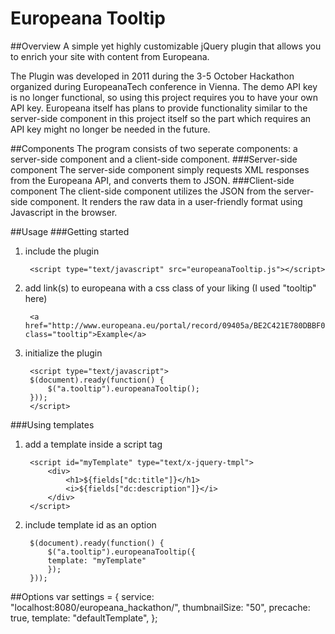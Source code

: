 ﻿# Europeana Tooltip

##Overview
A simple yet highly customizable jQuery plugin that allows you to enrich your site with content from Europeana.

The Plugin was developed in 2011 during the 3-5 October Hackathon organized during EuropeanaTech conference in Vienna. The demo API key is no longer functional, so using this project requires you to have your own API key. Europeana itself has plans to provide functionality similar to the server-side component in this project itself so the part which requires an API key might no longer be needed in the future.

##Components
The program consists of two seperate components: a server-side component and a client-side component. 
###Server-side component
The server-side component simply requests XML responses from the Europeana API, and converts them to JSON.
###Client-side component
The client-side component utilizes the JSON from the server-side component. It renders the raw data in a user-friendly format using Javascript in the browser.

##Usage
###Getting started
1. include the plugin

        <script type="text/javascript" src="europeanaTooltip.js"></script>
2. add link(s) to europeana with a css class of your liking (I used "tooltip" here)

        <a href="http://www.europeana.eu/portal/record/09405a/BE2C421E780DBBF0BF3BD81860C84F0DB3317567.html" class="tooltip">Example</a>

3. initialize the plugin

        <script type="text/javascript">
        $(document).ready(function() {
            $("a.tooltip").europeanaTooltip();
        }));
        </script>

###Using templates
1. add a template inside a script tag

        <script id="myTemplate" type="text/x-jquery-tmpl">
            <div>
                <h1>${fields["dc:title"]}</h1>
                <i>${fields["dc:description"]}</i>
            </div>
        </script>
2. include template id as an option

        $(document).ready(function() {
            $("a.tooltip").europeanaTooltip({
            template: "myTemplate"
            });
        }));

##Options
    var settings = {
        service: "localhost:8080/europeana_hackathon/",
        thumbnailSize: "50",
        precache: true,
        template: "defaultTemplate",
    };